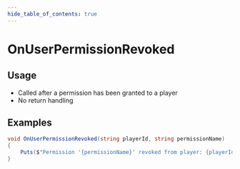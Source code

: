 ```yaml
---
hide_table_of_contents: true
---
```


# OnUserPermissionRevoked

## Usage

* Called after a permission has been granted to a player
* No return handling

## Examples

```csharp
void OnUserPermissionRevoked(string playerId, string permissionName)
{
    Puts($"Permission '{permissionName}' revoked from player: {playerId}");
}
```
